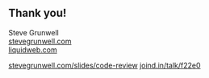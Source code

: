 ## Thank you!

Steve Grunwell<br>
[stevegrunwell.com](https://stevegrunwell.com)<br>
[liquidweb.com](https://liquidweb.com)

[stevegrunwell.com/slides/code-review](https://stevegrunwell.com/slides/code-review) <!-- .element: class="slides-link" -->
[joind.in/talk/f22e0](https://joind.in/talk/f22e0) <!-- .element: class="slides-link" -->
